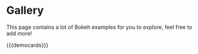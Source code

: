 # Gallery

This page contains a lot of Bokeh examples for you to explore, feel free to add more!

{{{democards}}}
